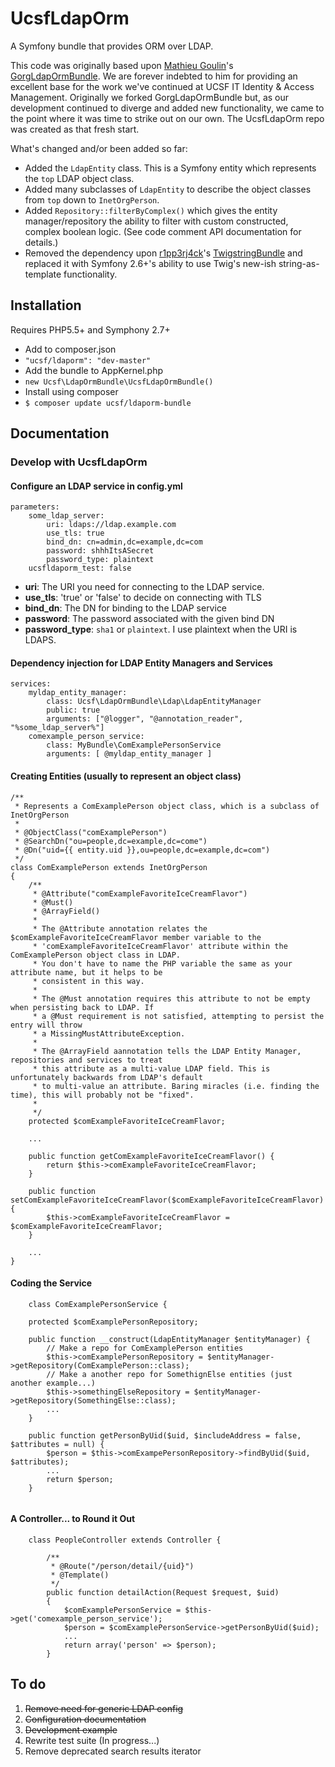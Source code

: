 # UcsfLdapOrm

A Symfony bundle that provides ORM over LDAP.

This code was originally based upon <a href="https://github.com/matgou">Mathieu Goulin</a>'s <a href="https://github.com/matgou/GorgLdapOrmBundle">GorgLdapOrmBundle</a>. We are forever indebted to him for providing an excellent base for the work we've continued at UCSF IT Identity & Access Management. Originally we forked GorgLdapOrmBundle but, as our development continued to diverge and added new functionality, we came to the point where it was time to strike out on our own. The UcsfLdapOrm repo was created as that fresh start.

What's changed and/or been added so far:

* Added the <code>LdapEntity</code> class. This is a Symfony entity which represents the <code>top</code> LDAP object class.
* Added many subclasses of <code>LdapEntity</code> to describe the object classes from <code>top</code> down to  <code>InetOrgPerson</code>.
* Added <code>Repository::filterByComplex()</code> which gives the entity manager/repository the ability to filter with custom constructed, complex boolean logic. (See code comment API documentation for details.)
* Removed the dependency upon <a href="https://github.com/r1pp3rj4ck">r1pp3rj4ck</a>'s <a href="https://github.com/r1pp3rj4ck/TwigstringBundle">TwigstringBundle</a> and replaced it with Symfony 2.6+'s ability to use Twig's new-ish string-as-template functionality.

## Installation

Requires PHP5.5+ and Symphony 2.7+

* Add to composer.json
 * <code>"ucsf/ldaporm": "dev-master"</code>
* Add the bundle to AppKernel.php
 * <code>new Ucsf\LdapOrmBundle\UcsfLdapOrmBundle()</code>
* Install using composer
 * <code>$ composer update ucsf/ldaporm-bundle</code>

## Documentation

### Develop with UcsfLdapOrm

#### Configure an LDAP service in config.yml

```
parameters:
    some_ldap_server:
        uri: ldaps://ldap.example.com
        use_tls: true
        bind_dn: cn=admin,dc=example,dc=com
        password: shhhItsASecret
        password_type: plaintext
    ucsfldaporm_test: false
```

* __uri__: The URI you need for connecting to the LDAP service.
* __use_tls__: 'true' or 'false' to decide on connecting with TLS
* __bind_dn__: The DN for binding to the LDAP service
* __password__: The password associated with the given bind DN
* __password_type__: `sha1` or `plaintext`. I use plaintext when the URI is LDAPS.

#### Dependency injection for LDAP Entity Managers and Services

```
services:
    myldap_entity_manager:
        class: Ucsf\LdapOrmBundle\Ldap\LdapEntityManager
        public: true
        arguments: ["@logger", "@annotation_reader", "%some_ldap_server%"]
    comexample_person_service:
        class: MyBundle\ComExamplePersonService
        arguments: [ @myldap_entity_manager ]
```

#### Creating Entities (usually to represent an object class)

```
/**
 * Represents a ComExamplePerson object class, which is a subclass of InetOrgPerson
 * 
 * @ObjectClass("comExamplePerson")
 * @SearchDn("ou=people,dc=example,dc=come")
 * @Dn("uid={{ entity.uid }},ou=people,dc=example,dc=com")
 */
class ComExamplePerson extends InetOrgPerson
{
    /**
     * @Attribute("comExampleFavoriteIceCreamFlavor")
     * @Must()
     * @ArrayField()
     * 
     * The @Attribute annotation relates the $comExampleFavoriteIceCreamFlavor member variable to the
     * 'comExampleFavoriteIceCreamFlavor' attribute within the ComExamplePerson object class in LDAP. 
     * You don't have to name the PHP variable the same as your attribute name, but it helps to be
     * consistent in this way.
     *
     * The @Must annotation requires this attribute to not be empty when persisting back to LDAP. If 
     * a @Must requirement is not satisfied, attempting to persist the entry will throw
     * a MissingMustAttributeException.
     *
     * The @ArrayField aannotation tells the LDAP Entity Manager, repositories and services to treat
     * this attribute as a multi-value LDAP field. This is unfortunately backwards from LDAP's default
     * to multi-value an attribute. Baring miracles (i.e. finding the time), this will probably not be "fixed".
     *
     */
    protected $comExampleFavoriteIceCreamFlavor;
    
    ...
    
    public function getComExampleFavoriteIceCreamFlavor() {
        return $this->comExampleFavoriteIceCreamFlavor;
    }
    
    public function setComExampleFavoriteIceCreamFlavor($comExampleFavoriteIceCreamFlavor) {
        $this->comExampleFavoriteIceCreamFlavor = $comExampleFavoriteIceCreamFlavor;
    }
    
    ...
}
```

#### Coding the Service

```
    class ComExamplePersonService {

    protected $comExamplePersonRepository;

    public function __construct(LdapEntityManager $entityManager) {
        // Make a repo for ComExamplePerson entities
        $this->comExamplePersonRepository = $entityManager->getRepository(ComExamplePerson::class);
        // Make a another repo for SomethignElse entities (just another example...)
        $this->somethingElseRepository = $entityManager->getRepository(SomethingElse::class);
        ...
    }
            
    public function getPersonByUid($uid, $includeAddress = false, $attributes = null) {
        $person = $this->comExampePersonRepository->findByUid($uid, $attributes);
        ...
        return $person;
    }
        
```

#### A Controller... to Round it Out

````
    class PeopleController extends Controller {

        /**
         * @Route("/person/detail/{uid}")
         * @Template()
         */
        public function detailAction(Request $request, $uid)
        {
            $comExamplePersonService = $this->get('comexample_person_service');
            $person = $comExamplePersonService->getPersonByUid($uid);
            ...
            return array('person' => $person);
        }
````


## To do

1. ~~Remove need for generic LDAP config~~
2. ~~Configuration documentation~~
3. ~~Development example~~
4. Rewrite test suite (In progress...)
5. Remove deprecated search results iterator
